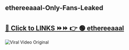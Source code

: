 
 ## ethereeaaal-Only-Fans-Leaked

# <h2><a href="https://clipsfans.com/ethereeaaal&ref=git">🔗 Click to LINKS ⏩⏩ 👉 🟢 ethereeaaal </a></h2>

<a href="https://clipsfans.com/ethereeaaal&ref=git" rel="nofollow" data-target="animated-image.originalLink"><img src="https://i.ibb.co.com/xMMVF88/686577567.gif" alt="Viral Video Original" style="max-width: 100%; display: inline-block;" data-target="animated-image.originalImage"></a>
